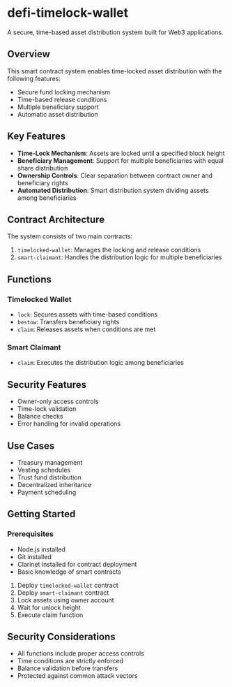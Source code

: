 # defi-timelock-wallet

A secure, time-based asset distribution system built for Web3 applications.

## Overview
This smart contract system enables time-locked asset distribution with the following features:
- Secure fund locking mechanism
- Time-based release conditions
- Multiple beneficiary support
- Automatic asset distribution

## Key Features
- **Time-Lock Mechanism**: Assets are locked until a specified block height
- **Beneficiary Management**: Support for multiple beneficiaries with equal share distribution
- **Ownership Controls**: Clear separation between contract owner and beneficiary rights
- **Automated Distribution**: Smart distribution system dividing assets among beneficiaries

## Contract Architecture
The system consists of two main contracts:
1. `timelocked-wallet`: Manages the locking and release conditions
2. `smart-claimant`: Handles the distribution logic for multiple beneficiaries

## Functions
### Timelocked Wallet
- `lock`: Secures assets with time-based conditions
- `bestow`: Transfers beneficiary rights
- `claim`: Releases assets when conditions are met

### Smart Claimant
- `claim`: Executes the distribution logic among beneficiaries

## Security Features
- Owner-only access controls
- Time-lock validation
- Balance checks
- Error handling for invalid operations

## Use Cases
- Treasury management
- Vesting schedules
- Trust fund distribution
- Decentralized inheritance
- Payment scheduling

## Getting Started

### Prerequisites
- Node.js installed
- Git installed
- Clarinet installed for contract deployment
- Basic knowledge of smart contracts


1. Deploy `timelocked-wallet` contract
2. Deploy `smart-claimant` contract
3. Lock assets using owner account
4. Wait for unlock height
5. Execute claim function

## Security Considerations
- All functions include proper access controls
- Time conditions are strictly enforced
- Balance validation before transfers
- Protected against common attack vectors
